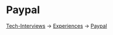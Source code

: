 # Paypal

[Tech-Interviews](../../README.md) -> [Experiences](../Experiences.md) -> [Paypal](../Paypal/Paypal.md)